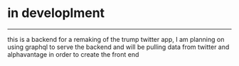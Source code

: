 # in developlment

---

this is a backend for a remaking of the trump twitter app, I am planning on using graphql to serve the backend and will be pulling data from twitter and alphavantage in order to create the front end